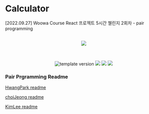 # Calculator
[2022.09.27] Woowa Course React 프로젝트 5시간 첼린지 2회차 - pair programming

<br/>
<div align="middle">
  <image src="./HwangPark/react-calculate/src/assets/calculator.svg"/>
</div>

<br/>
<br/>
<p align="middle">
  <img src="https://img.shields.io/badge/Version-1.0.0-red?style=flat-square" alt="template version"/>
  <img src="https://img.shields.io/badge/Library-React-blue.svg?style=flat-square"/>
  <img src="https://img.shields.io/badge/Style-StyledComponent-hotpink.svg?style=flat-square"/>
  <img src="https://img.shields.io/badge/License-MIT-brightgreen.svg?style=flat-square"/>
</p>


### Pair Prgramming Readme
[HwangPark readme](./HwangPark/react-calculate/readme.md)
<br/>

[choiJeong readme](./wosh/readme.md)
<br/>

[KimLee readme](./KL/readme.md)
